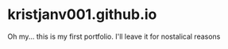 # kristjanv001.github.io

Oh my... this is my first portfolio. I'll leave it for nostalical reasons

